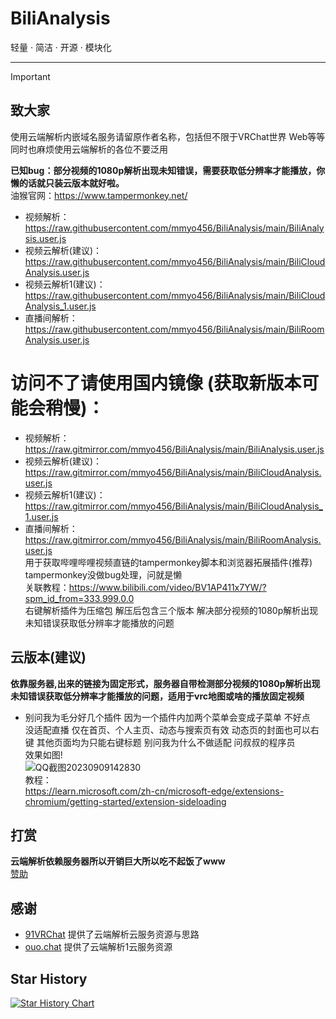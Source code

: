 # BiliAnalysis
轻量 · 简洁 · 开源 · 模块化
***

> [!IMPORTANT]
> ## 致大家
> 使用云端解析内嵌域名服务请留原作者名称，包括但不限于VRChat世界 Web等等<br>
> 同时也麻烦使用云端解析的各位不要泛用

**已知bug：部分视频的1080p解析出现未知错误，需要获取低分辨率才能播放，你懒的话就只装云版本就好啦。**<br>
油猴官网：https://www.tampermonkey.net/<br>
- 视频解析：https://raw.githubusercontent.com/mmyo456/BiliAnalysis/main/BiliAnalysis.user.js<br>
- 视频云解析(建议)：https://raw.githubusercontent.com/mmyo456/BiliAnalysis/main/BiliCloudAnalysis.user.js<br>
- 视频云解析1(建议)：https://raw.githubusercontent.com/mmyo456/BiliAnalysis/main/BiliCloudAnalysis_1.user.js<br>
- 直播间解析：https://raw.githubusercontent.com/mmyo456/BiliAnalysis/main/BiliRoomAnalysis.user.js<br>
# 访问不了请使用国内镜像 (获取新版本可能会稍慢)：<br>
- 视频解析：https://raw.gitmirror.com/mmyo456/BiliAnalysis/main/BiliAnalysis.user.js<br>
- 视频云解析(建议)：https://raw.gitmirror.com/mmyo456/BiliAnalysis/main/BiliCloudAnalysis.user.js<br>
- 视频云解析1(建议)：https://raw.gitmirror.com/mmyo456/BiliAnalysis/main/BiliCloudAnalysis_1.user.js<br>
- 直播间解析：https://raw.gitmirror.com/mmyo456/BiliAnalysis/main/BiliRoomAnalysis.user.js<br>
用于获取哔哩哔哩视频直链的tampermonkey脚本和浏览器拓展插件(推荐)<br>
tampermonkey没做bug处理，问就是懒<br> 
关联教程：https://www.bilibili.com/video/BV1AP411x7YW/?spm_id_from=333.999.0.0<br>
右键解析插件为压缩包 解压后包含三个版本 解决部分视频的1080p解析出现未知错误获取低分辨率才能播放的问题 <br>
## 云版本(建议)
**依靠服务器,出来的链接为固定形式，服务器自带检测部分视频的1080p解析出现未知错误获取低分辨率才能播放的问题，适用于vrc地图或啥的播放固定视频** <br>
- 别问我为毛分好几个插件 因为一个插件内加两个菜单会变成子菜单 不好点<br>
没适配直播 仅在首页、个人主页、动态与搜索页有效 动态页的封面也可以右键 其他页面均为只能右键标题 别问我为什么不做适配 问叔叔的程序员<br>
效果如图!<br>
![QQ截图20230909142830](https://github.com/mmyo456/BiliAnalysis/assets/70092715/27911680-9d0f-4f84-b849-22165381f6fa) <br>
教程：<br>
https://learn.microsoft.com/zh-cn/microsoft-edge/extensions-chromium/getting-started/extension-sideloading
## 打赏
**云端解析依赖服务器所以开销巨大所以吃不起饭了www**<br>
[赞助](https://blog.ouo.chat/11.html)

## 感谢

- [91VRChat](https://91vrchat.com)  提供了云端解析云服务资源与思路
- [ouo.chat](https://www.ouo.chat ) 提供了云端解析1云服务资源
## Star History

[![Star History Chart](https://api.star-history.com/svg?repos=mmyo456/BiliAnalysis&type=Date)](https://star-history.com/#mmyo456/BiliAnalysis&Date)
